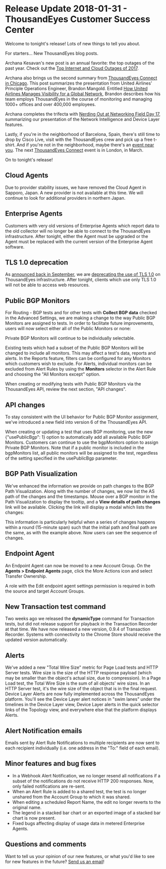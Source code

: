 # Release Update 2018-01-31 - ThousandEyes Customer Success Center

Welcome to tonight's release! Lots of new things to tell you about.

For starters... New ThousandEyes blog posts.

Archana Kesavan's new post is an annual favorite: the top outages of the past year.  Check out the [Top Internet and Cloud Outages of 2017](https://blog.thousandeyes.com/top-internet-cloud-outages-2017/).

Archana also brings us the second summary from [ThousandEyes Connect in Chicago](https://www.thousandeyes.com/events/connect/chicago-2017). This post summarizes the presentation from United Airlines' Principle Operations Engineer, Brandon Mangold. Entitled [How United Airlines Manages Visibility for a Global Network](https://blog.thousandeyes.com/how-united-airlines-manages-visibility-global-network/), Brandon describes how his team employs ThousandEyes in the course of monitoring and managing 1000+ offices and over 400,000 employees.

Archana completes the trifecta with [Nerding Out at Networking Field Day 17](https://blog.thousandeyes.com/nerding-out-networking-field-day-17/), summarizing our presentation of the Network Intelligence and Device Layer features.

Lastly, if you're in the neighborhood of Barcelona, Spain, there's still time to drop by Cisco Live, visit with the ThousandEyes crew and pick up a free t-shirt. And if you're not in the neighborhood, maybe there's an [event near you](https://www.thousandeyes.com/events). The next [ThousandEyes Connect](https://www.thousandeyes.com/events/connect/london-2018) event is in London, in March.

On to tonight's release!

## Cloud Agents

Due to provider stability issues, we have removed the Cloud Agent in Sapporo, Japan. A new provider is not available at this time. We will continue to look for additional providers in northern Japan.

## Enterprise Agents

Customers with very old versions of Enterprise Agents which report data to the old collector will no longer be able to connect to the ThousandEyes infrastructure. After tonight, either the Agent must be upgraded or the Agent must be replaced with the current version of the Enterprise Agent software.

## TLS 1.0 deprecation

As [announced back in September](https://success.thousandeyes.com/PublicArticlePage?articleIdParam=kA0440000009RwJCAU_Release-Update-2017-09-13), we are [deprecating the use of TLS 1.0](https://success.thousandeyes.com/PublicArticlePage?articleIdParam=kA0440000009RwdCAE_TLS-1.0-Deprecation) on ThousandEyes infrastructure. After tonight, clients which use only TLS 1.0 will not be able to access web resources.

## Public BGP Monitors

For Routing - BGP tests and for other tests with **Collect BGP data** checked in the Advanced Settings, we are making a change to the way Public BGP Monitors are assigned to tests. In order to facilitate future improvements, users will now select either all of the Public Monitors or none:  
 

Private BGP Monitors will continue to be individually selectable.

Existing tests which had a subset of the Public BGP Monitors will be changed to include all monitors. This may affect a test's data, reports and alerts. In the Reports feature, filters can be configured for any Monitors which customers wish to exclude. For Alerts, individual monitors can be excluded from Alert Rules by using the **Monitors** selector in the Alert Rule and choosing the "All Monitors except" option.

When creating or modifying tests with Public BGP Monitors via the ThousandEyes API, review the next section, "API changes".

## API changes

To stay consistent with the UI behavior for Public BGP Monitor assignment, we've introduced a new field into version 6 of the ThousandEyes API.

When creating or updating a test that uses BGP monitoring, use the new {"usePublicBgp": 1} option to automatically add all available Public BGP Monitors.  Customers can continue to use the bgpMonitors option to assign Private BGP Monitors.  Note that if a public monitor is included in the bgpMonitors list, all public monitors will be assigned to the test, regardless of the setting specified in the usePublicBgp parameter.

## BGP Path Visualization

We've enhanced the information we provide on path changes to the BGP Path Visualization. Along with the number of changes, we now list the AS path of the changes and the timestamps. Mouse over a BGP monitor in the Path Visualization to display the tooltip, and a **View details of path changes** link will be available. Clicking the link will display a modal which lists the changes:  
 

This information is particularly helpful when a series of changes happens within a round \(15-minute span\) such that the initial path and final path are the same, as with the example above. Now users can see the sequence of changes.

## Endpoint Agent

An Endpoint Agent can now be moved to a new Account Group. On the **Agents &gt; Endpoint Agents** page, click the More Actions icon and select Transfer Ownership.

  
A role with the Edit endpoint agent settings permission is required in both the source and target Account Groups.

## New Transaction test command

Two weeks ago we released the **dynamicType** command for Transaction tests, but did not release support for playback in the Transaction Recorder at that time. We have now released a new version, 0.9.4 of Transaction Recorder. Systems with connectivity to the Chrome Store should receive the updated version automatically.

## Alerts

We've added a new "Total Wire Size" metric for Page Load tests and HTTP Server tests. Wire size is the size of the HTTP response payload \(which may be smaller than the object's actual size, due to compression\). In a Page Load test, the Total Wire Size is the sum of all objects' wire sizes. In an HTTP Server test, it's the wire size of the object that is in the final request. Device Layer Alerts are now fully implemented across the ThousandEyes platform. You'll see the Device Layer alert notices in "swim lanes" under the timelines in the Device Layer view, Device Layer alerts in the quick selector links of the Topology view, and everywhere else that the platform displays Alerts.

## Alert Notification emails

Emails sent by Alert Rule Notifications to multiple recipients are now sent to each recipient individually \(i.e. one address in the "To:" field of each email\).

## Minor features and bug fixes

* In a Webhook Alert Notification, we no longer resend all notifications if a subset of the notifications do not receive HTTP 200 responses. Now, only failed notifications are re-sent.
* When an Alert Rule is added to a shared test, the test is no longer unshared from the Account Group to which it was shared.
* When editing a scheduled Report Name, the edit no longer reverts to the original name.
* The legend in a stacked bar chart or an exported image of a stacked bar chart is now present.
* Fixed bugs affecting display of usage data in metered Enterprise Agents.

## Questions and comments

Want to tell us your opinion of our new features, or what you'd like to see for new features in the future? [Send us an email](mailto:support@thousandeyes.com?subject=2018-01-31+Release+Update)!

